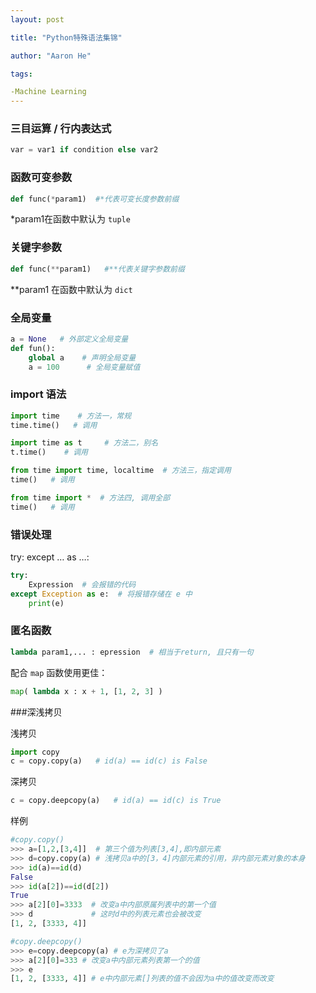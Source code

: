 ```yaml
---
layout: post

title: "Python特殊语法集锦"

author: "Aaron He"

tags: 

-Machine Learning
---
```




### 三目运算 / 行内表达式

```python
var = var1 if condition else var2
```



### 函数可变参数

```python
def func(*param1)  #*代表可变长度参数前缀
```

*param1在函数中默认为 `tuple`



### 关键字参数

```python
def func(**param1)   #**代表关键字参数前缀
```

**param1 在函数中默认为 `dict`



### 全局变量

```python
a = None   # 外部定义全局变量
def fun():
    global a    # 声明全局变量
    a = 100      # 全局变量赋值
```



### import 语法

```python
import time    # 方法一，常规
time.time()   # 调用
```

```python
import time as t     # 方法二，别名
t.time()    # 调用
```

```python
from time import time, localtime  # 方法三，指定调用
time()   # 调用
```

```python
from time import *  # 方法四, 调用全部
time()   # 调用
```



### 错误处理

try: except … as …:

```python
try:
    Expression  # 会报错的代码
except Exception as e:  # 将报错存储在 e 中
    print(e)
```



### 匿名函数

```python
lambda param1,... : epression  # 相当于return, 且只有一句
```

配合 `map` 函数使用更佳：

```python
map( lambda x : x + 1, [1, 2, 3] )
```



###深浅拷贝

浅拷贝

```python
import copy
c = copy.copy(a)   # id(a) == id(c) is False
```

深拷贝

```python
c = copy.deepcopy(a)   # id(a) == id(c) is True
```

样例

```python
#copy.copy()
>>> a=[1,2,[3,4]]  # 第三个值为列表[3,4],即内部元素
>>> d=copy.copy(a) # 浅拷贝a中的[3，4]内部元素的引用，非内部元素对象的本身
>>> id(a)==id(d)
False
>>> id(a[2])==id(d[2])
True
>>> a[2][0]=3333  # 改变a中内部原属列表中的第一个值
>>> d             # 这时d中的列表元素也会被改变
[1, 2, [3333, 4]]

#copy.deepcopy()
>>> e=copy.deepcopy(a) # e为深拷贝了a
>>> a[2][0]=333 # 改变a中内部元素列表第一个的值
>>> e
[1, 2, [3333, 4]] # e中内部元素[]列表的值不会因为a中的值改变而改变
```

